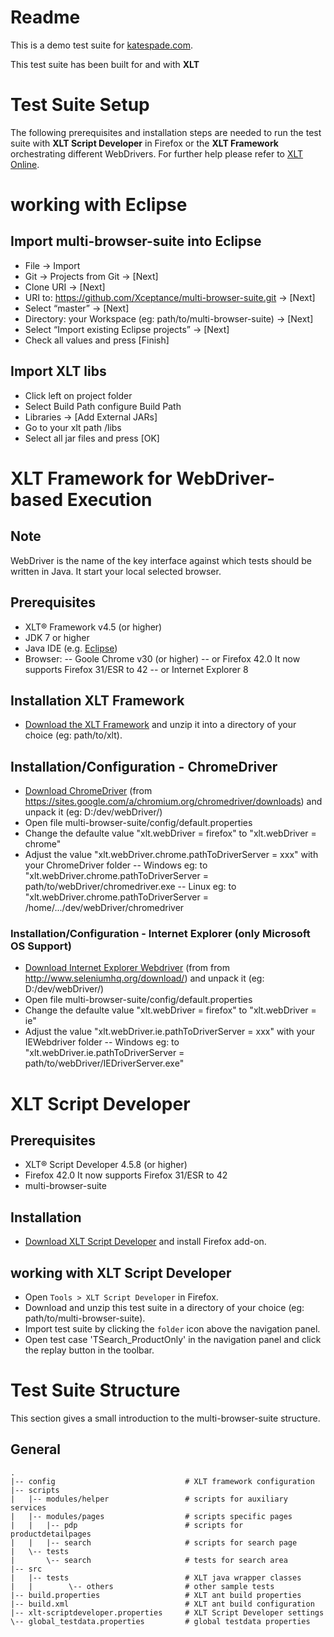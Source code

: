# Readme

This is a demo test suite for [katespade.com](http://www.katespade.com).

This test suite has been built for and with __XLT__

# Test Suite Setup

The following prerequisites and installation steps are needed to run the test suite with __XLT Script Developer__ in Firefox or the __XLT Framework__ orchestrating different WebDrivers. For further help please refer to [XLT Online](https://www.xceptance.com/en/xlt/documentation.html).


# working with Eclipse

## Import multi-browser-suite into Eclipse
- File -> Import 
- Git -> Projects from Git -> [Next] 
- Clone URI -> [Next]
- URI to: https://github.com/Xceptance/multi-browser-suite.git -> [Next] 
- Select “master” -> [Next] 
- Directory: your Workspace (eg: path/to/multi-browser-suite) -> [Next] 
- Select “Import existing Eclipse projects” -> [Next] 
- Check all values and press [Finish] 

## Import __XLT__ libs
- Click left on project folder
- Select Build Path configure Build Path
- Libraries -> [Add External JARs]
- Go to your xlt path /libs
- Select all jar files and press [OK]

# __XLT__ Framework for WebDriver-based Execution

## Note
WebDriver is the name of the key interface against which tests should be written in Java.
It start your local selected browser.

## Prerequisites

- XLT&reg; Framework v4.5 (or higher)
- JDK 7 or higher
- Java IDE (e.g. [Eclipse](https://eclipse.org/downloads/))
- Browser: 
-- Goole Chrome v30 (or higher)
-- or Firefox 42.0 It now supports Firefox 31/ESR to 42
-- or Internet Explorer 8

## Installation XLT Framework
- [Download the XLT Framework](https://www.xceptance.com/en/xlt/download.html) and unzip it into a directory of your choice (eg: path/to/xlt).

## Installation/Configuration - ChromeDriver
- [Download ChromeDriver](https://sites.google.com/a/chromium.org/chromedriver/downloads) (from https://sites.google.com/a/chromium.org/chromedriver/downloads) and unpack it (eg: D:/dev/webDriver/)
- Open file multi-browser-suite/config/default.properties
- Change the defaulte value "xlt.webDriver = firefox" to "xlt.webDriver = chrome"
- Adjust the value "xlt.webDriver.chrome.pathToDriverServer = xxx" with your ChromeDriver folder
-- Windows eg: to "xlt.webDriver.chrome.pathToDriverServer = path/to/webDriver/chromedriver.exe
-- Linux eg: to "xlt.webDriver.chrome.pathToDriverServer = /home/.../dev/webDriver/chromedriver

### Installation/Configuration - Internet Explorer (only Microsoft OS Support)
- [Download Internet Explorer Webdriver](http://www.seleniumhq.org/download/) (from from http://www.seleniumhq.org/download/) and unpack it (eg: D:/dev/webDriver/)
- Open file multi-browser-suite/config/default.properties
- Change the defaulte value "xlt.webDriver = firefox" to "xlt.webDriver = ie"
- Adjust the value "xlt.webDriver.ie.pathToDriverServer  = xxx" with your IEWebdriver folder
-- Windows eg: to "xlt.webDriver.ie.pathToDriverServer  = path/to/webDriver/IEDriverServer.exe"

# XLT Script Developer

## Prerequisites

- XLT&reg; Script Developer 4.5.8 (or higher)
- Firefox 42.0 It now supports Firefox 31/ESR to 42
- multi-browser-suite

## Installation

- [Download XLT Script Developer](https://www.xceptance.com/en/xlt/download.html) and install Firefox add-on.

## working with XLT Script Developer
- Open `Tools > XLT Script Developer` in Firefox.
- Download and unzip this test suite in a directory of your choice (eg: path/to/multi-browser-suite).
- Import test suite by clicking the `folder` icon above the navigation panel.
- Open test case 'TSearch_ProductOnly' in the navigation panel and click the replay button in the toolbar.

# Test Suite Structure

This section gives a small introduction to the multi-browser-suite structure. 

## General

    .
    |-- config                             # XLT framework configuration
    |-- scripts
    |   |-- modules/helper                 # scripts for auxiliary services
    |   |-- modules/pages                  # scripts specific pages
    |   |   |-- pdp                        # scripts for productdetailpages
    |   |   |-- search                     # scripts for search page
    |   \-- tests
    |       \-- search                     # tests for search area
    |-- src
    |   |-- tests                          # XLT java wrapper classes
    |   |        \-- others                # other sample tests
    |-- build.properties                   # XLT ant build properties
    |-- build.xml                          # XLT ant build configuration
    |-- xlt-scriptdeveloper.properties     # XLT Script Developer settings
    \-- global_testdata.properties         # global testdata properties

